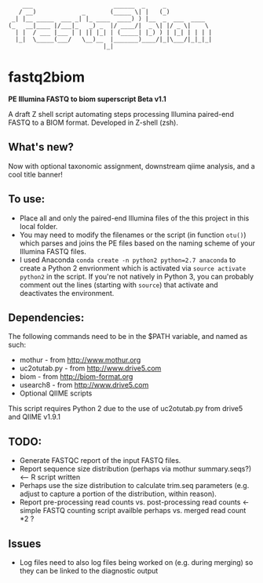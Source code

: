 ```
    ___                       ______  _     _             
   / __)             _       (_____ \| |   (_)            
 _| |__ _____  ___ _| |_ ____  ____) ) |__  _  ___  ____  
(_   __|____ |/___|_   _) _  |/ ____/|  _ \| |/ _ \|    \ 
  | |  / ___ |___ | | || |_| | (_____| |_) ) | |_| | | | |
  |_|  \_____(___/   \__)__  |_______)____/|_|\___/|_|_|_|
                           |_|                            
```
# fastq2biom
**PE Illumina FASTQ to biom superscript Beta v1.1**

A draft Z shell script automating steps processing Illumina paired-end FASTQ to a BIOM format.
Developed in Z-shell (zsh).

## What's new?

Now with optional taxonomic assignment, downstream qiime analysis, and a cool title banner!


## To use:

* Place all and only the paired-end Illumina files of the this project in this local folder.
* You may need to modify the filenames or the script (in function `otu()`) which parses and joins the PE files based on the naming scheme of your Illumina FASTQ files.
* I used Anaconda `conda create -n python2 python=2.7 anaconda` to create a Python 2 envrionment which is activated via `source activate python2` in the script. If you're not natively in Python 3, you can probably comment out the lines (starting with `source`) that activate and deactivates the environment.

## Dependencies:

The following commands need to be in the $PATH variable, and named as such:
* mothur - from http://www.mothur.org
* uc2otutab.py - from http://www.drive5.com
* biom - from http://biom-format.org
* usearch8 - from http://www.drive5.com
* Optional QIIME scripts

This script requires Python 2 due to the use of uc2otutab.py from drive5 and QIIME v1.9.1

## TODO:
* Generate FASTQC report of the input FASTQ files.
* Report sequence size distribution (perhaps via mothur summary.seqs?) <-- R script written
* Perhaps use the size distribution to calculate trim.seq parameters (e.g. adjust to capture a portion of the distribution, within reason).
* Report pre-processing read counts vs. post-processing read counts <- simple FASTQ counting script availble perhaps vs. merged read count *2 ?

## Issues
* Log files need to also log files being worked on (e.g. during merging) so they can be linked to the diagnostic output



